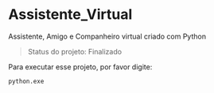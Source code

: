 # Assistente_Virtual
Assistente, Amigo e Companheiro virtual criado com Python
> Status do projeto: Finalizado

Para executar esse projeto, por favor digite:

```
python.exe
```
